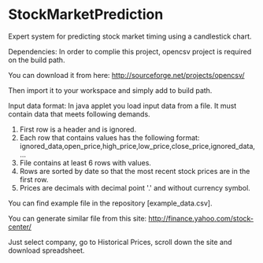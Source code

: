 StockMarketPrediction
=====================

Expert system for predicting stock market timing using a candlestick chart.


Dependencies:
In order to complie this project, opencsv project is required on the build path.

You can download it from here:
http://sourceforge.net/projects/opencsv/

Then import it to your workspace and simply add to build path.


Input data format:
In java applet you load input data from a file.
It must contain data that meets following demands.

1. First row is a header and is ignored.
2. Each row that contains values has the following format:
ignored_data,open_price,high_price,low_price,close_price,ignored_data,...
2. File contains at least 6 rows with values.
3. Rows are sorted by date so that the most recent stock prices are in the first row.
4. Prices are decimals with decimal point '.' and without currency symbol.

You can find example file in the repository [example_data.csv].

You can generate similar file from this site:
http://finance.yahoo.com/stock-center/

Just select company, go to Historical Prices, scroll down the site and download spreadsheet.
